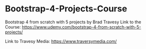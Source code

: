 # Bootstrap-4-Projects-Course
Bootstrap 4 from scratch with 5 projects by Brad Travesy
Link to the Course:
https://www.udemy.com/bootstrap-4-from-scratch-with-5-projects/

Link to Travesy Media:
https://www.traversymedia.com/
